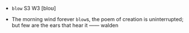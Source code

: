 - `blow` S3 W3 [bloʊ]



-  The morning wind forever `blow`s, the poem of creation is uninterrupted; but few are the ears that hear it —— walden